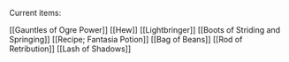 

Current items:

[[Gauntles of Ogre Power]]
[[Hew]]
[[Lightbringer]]
[[Boots of Striding and Springing]]
[[Recipe; Fantasia Potion]]
[[Bag of Beans]]
[[Rod of Retribution]]
[[Lash of Shadows]]
